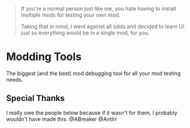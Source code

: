 > If you're a normal person just like me, you hate having to install multiple mods for testing your own mod.
> 
> Taking that in mind, I went against all odds and decided to learn UI just so everything would be in a single mod, for you.

# Modding Tools
The biggest (and the best) mod debugging tool for all your mod testing needs.
## Special Thanks
I really owe the people below because if it wasn't for them, I probably wouldn't have made this.
@ABreaker
@Antlrr
